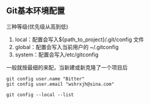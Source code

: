 ## Git基本环境配置

三种等级(优先级从高到低)

1. local：配置会写入${path_to_project}/.git/config 文件
2. global：配置会写入当前用户的 ~/.gitconfig
3. system：配置会写入/etc/gitconfig



一般就按最细的来配，当新建或新克隆了一个项目后

```
git config user.name "Bitter"
git config user.email "wshrxjh@sina.com"

git config --local --list
```